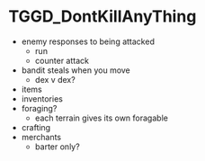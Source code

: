 # TGGD_DontKillAnyThing
- enemy responses to being attacked
	- run
	- counter attack
- bandit steals when you move
	- dex v dex?
- items
- inventories
- foraging?
	- each terrain gives its own foragable
- crafting
- merchants
	- barter only?
